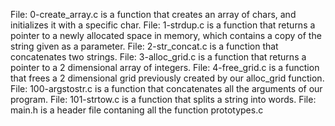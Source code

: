 File: 0-create_array.c is a function that creates an array of chars, and initializes it with a specific char. File: 1-strdup.c is a function that returns a pointer to a newly allocated space in memory, which contains a copy of the string given as a parameter. File: 2-str_concat.c is a function that concatenates two strings. File: 3-alloc_grid.c is a function that returns a pointer to a 2 dimensional array of integers. File: 4-free_grid.c is a function that frees a 2 dimensional grid previously created by our alloc_grid function. File: 100-argstostr.c is a function that concatenates all the arguments of our program. File: 101-strtow.c is a function that splits a string into words. File: main.h is a header file contaning all the function prototypes.c
